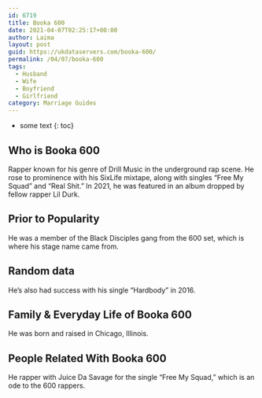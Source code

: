 ```yaml
---
id: 6719
title: Booka 600
date: 2021-04-07T02:25:17+00:00
author: Laima
layout: post
guid: https://ukdataservers.com/booka-600/
permalink: /04/07/booka-600
tags:
  - Husband
  - Wife
  - Boyfriend
  - Girlfriend
category: Marriage Guides
---
```


* some text
{: toc}


## Who is Booka 600
                  
                  
                  
Rapper known for his genre of Drill Music in the underground rap scene. He rose to prominence with his SixLife mixtape, along with singles &#8220;Free My Squad&#8221; and &#8220;Real Shit.&#8221; In 2021, he was featured in an album dropped by fellow rapper Lil Durk.
                  
              
            
              
            
                
                
                
## Prior to Popularity
                  
                  
                  
He was a member of the Black Disciples gang from the 600 set, which is where his stage name came from.
                  
              
            
              
            
                
                
                
## Random data
                  
                  
                  
He&#8217;s also had success with his single &#8220;Hardbody&#8221; in 2016.
                  
              
            
              
            
                
                
                
## Family & Everyday Life of Booka 600
                  
                  
                  
He was born and raised in Chicago, Illinois.
                  
              
            
              
            
                
                
                
## People Related With Booka 600
                  
                  
                  
He rapper with Juice Da Savage for the single &#8220;Free My Squad,&#8221; which is an ode to the 600 rappers.
                  
              
            
              
            
                
              
            
              
              
            
            
              
            
          
          
          